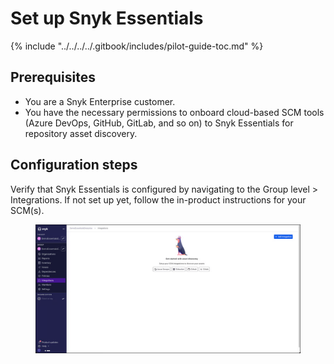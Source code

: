 # Set up Snyk Essentials

{% include "../../../../.gitbook/includes/pilot-guide-toc.md" %}

## Prerequisites

* You are a Snyk Enterprise customer.
* You have the necessary permissions to onboard cloud-based SCM tools (Azure DevOps, GitHub, GitLab, and so on) to Snyk Essentials for repository asset discovery.

## Configuration steps

Verify that Snyk Essentials is configured by navigating to the Group level > Integrations. If not set up yet, follow the in-product instructions for your SCM(s).

<figure><img src="../../../../.gitbook/assets/image (422).png" alt=""><figcaption></figcaption></figure>
